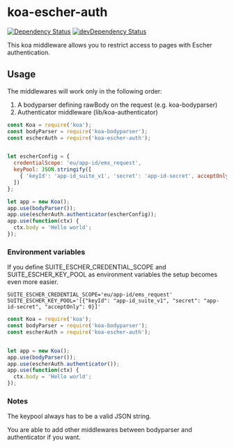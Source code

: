 # koa-escher-auth
[![Dependency Status](https://david-dm.org/emartech/koa-escher-auth.svg)](https://david-dm.org/emartech/koa-escher-auth)
[![devDependency Status](https://david-dm.org/emartech/koa-escher-auth/dev-status.svg)](https://david-dm.org/emartech/koa-escher-auth#info=devDependencies)

This koa middleware allows you to restrict access to pages with Escher authentication.

## Usage

The middlewares will work only in the following order:
1. A bodyparser defining rawBody on the request (e.g. koa-bodyparser)
2. Authenticator middleware (lib/koa-authenticator)

```javascript
const Koa = require('koa');
const bodyParser = require('koa-bodyparser');
const escherAuth = require('koa-escher-auth');


let escherConfig = {
  credentialScope: 'eu/app-id/ems_request',
  keyPool: JSON.stringify([
    { 'keyId': 'app-id_suite_v1', 'secret': 'app-id-secret', acceptOnly: 0 }
  ])
};

let app = new Koa();
app.use(bodyParser());
app.use(escherAuth.authenticator(escherConfig));
app.use(function(ctx) {
  ctx.body = 'Hello world';
});
```

### Environment variables

If you define SUITE_ESCHER_CREDENTIAL_SCOPE and SUITE_ESCHER_KEY_POOL as environment variables
the setup becomes even more easier.

```
SUITE_ESCHER_CREDENTIAL_SCOPE='eu/app-id/ems_request'
SUITE_ESCHER_KEY_POOL='[{"keyId": "app-id_suite_v1", "secret": "app-id-secret", "acceptOnly": 0}]'
```

```javascript
const Koa = require('koa');
const bodyParser = require('koa-bodyparser');
const escherAuth = require('koa-escher-auth');


let app = new Koa();
app.use(bodyParser());
app.use(escherAuth.authenticator());
app.use(function(ctx) {
  ctx.body = 'Hello world';
});
```

### Notes

The keypool always has to be a valid JSON string.

You are able to add other middlewares between bodyparser and authenticator if you want.
